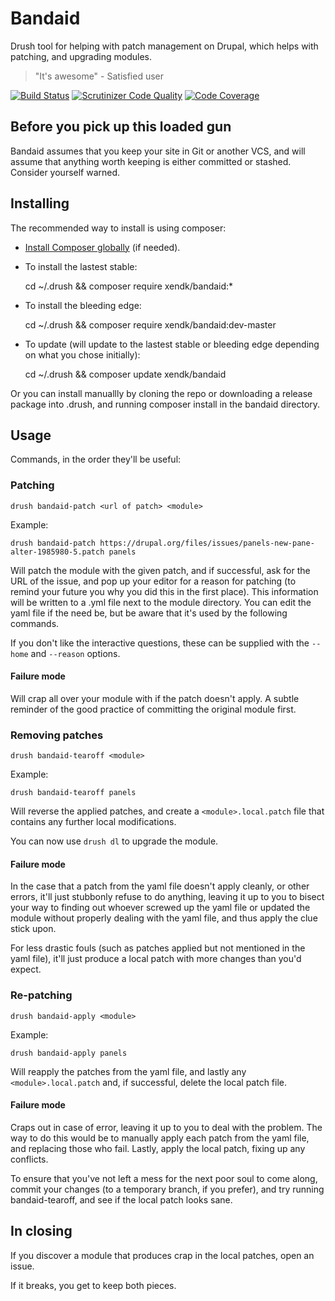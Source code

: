 
Bandaid
=======

Drush tool for helping with patch management on Drupal, which helps
with patching, and upgrading modules.

> "It's awesome" - Satisfied user

[![Build Status](https://travis-ci.org/xendk/bandaid.svg?branch=master)](https://travis-ci.org/xendk/bandaid)
[![Scrutinizer Code Quality](https://scrutinizer-ci.com/g/xendk/bandaid/badges/quality-score.png?s=baaa588ceaaa77851eba8531f75ffe1ff188b5a7)](https://scrutinizer-ci.com/g/xendk/bandaid/)
[![Code Coverage](https://scrutinizer-ci.com/g/xendk/bandaid/badges/coverage.png?s=2bff1c11061ce10cb357fedbdd684465d40e959e)](https://scrutinizer-ci.com/g/xendk/bandaid/)

Before you pick up this loaded gun
----------------------------------

Bandaid assumes that you keep your site in Git or another VCS, and
will assume that anything worth keeping is either committed or
stashed. Consider yourself warned.

Installing
----------

The recommended way to install is using composer:

* [Install Composer globally](http://getcomposer.org/doc/00-intro.md#system-requirements) (if needed).

* To install the lastest stable:

    cd ~/.drush && composer require xendk/bandaid:*

* To install the bleeding edge:

    cd ~/.drush && composer require xendk/bandaid:dev-master

* To update (will update to the lastest stable or bleeding edge
  depending on what you chose initially):

    cd ~/.drush && composer update xendk/bandaid

Or you can install manuallly by cloning the repo or downloading a
release package into .drush, and running composer install in the
bandaid directory.

Usage
-----

Commands, in the order they'll be useful:

### Patching ###

    drush bandaid-patch <url of patch> <module>

Example:

    drush bandaid-patch https://drupal.org/files/issues/panels-new-pane-alter-1985980-5.patch panels

Will patch the module with the given patch, and if successful, ask for
the URL of the issue, and pop up your editor for a reason for patching
(to remind your future you why you did this in the first place). This
information will be written to a .yml file next to the module
directory. You can edit the yaml file if the need be, but be aware
that it's used by the following commands.

If you don't like the interactive questions, these can be supplied
with the `--home` and `--reason` options.

#### Failure mode ####

Will crap all over your module with if the patch doesn't apply. A
subtle reminder of the good practice of committing the original module first.

### Removing patches ###

    drush bandaid-tearoff <module>

Example:

    drush bandaid-tearoff panels

Will reverse the applied patches, and create a `<module>.local.patch`
file that contains any further local modifications.

You can now use `drush dl` to upgrade the module. 

#### Failure mode ####

In the case that a patch from the yaml file doesn't apply cleanly, or
other errors, it'll just stubbonly refuse to do anything, leaving it
up to you to bisect your way to finding out whoever screwed up the
yaml file or updated the module without properly dealing with the yaml
file, and thus apply the clue stick upon.

For less drastic fouls (such as patches applied but not mentioned in
the yaml file), it'll just produce a local patch with more changes
than you'd expect.

### Re-patching ###

    drush bandaid-apply <module>

Example:

    drush bandaid-apply panels

Will reapply the patches from the yaml file, and lastly any
`<module>.local.patch` and, if successful, delete the local patch file.

#### Failure mode ####

Craps out in case of error, leaving it up to you to deal with the
problem. The way to do this would be to manually apply each patch from
the yaml file, and replacing those who fail. Lastly, apply the local
patch, fixing up any conflicts.

To ensure that you've not left a mess for the next poor soul to come
along, commit your changes (to a temporary branch, if you prefer), and
try running bandaid-tearoff, and see if the local patch looks sane.

In closing
----------

If you discover a module that produces crap in the local patches, open
an issue. 

If it breaks, you get to keep both pieces.
